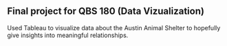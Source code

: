 ## Final project for QBS 180 (Data Vizualization)
Used Tableau to visualize data about the Austin Animal Shelter to hopefully give insights into meaningful relationships.
